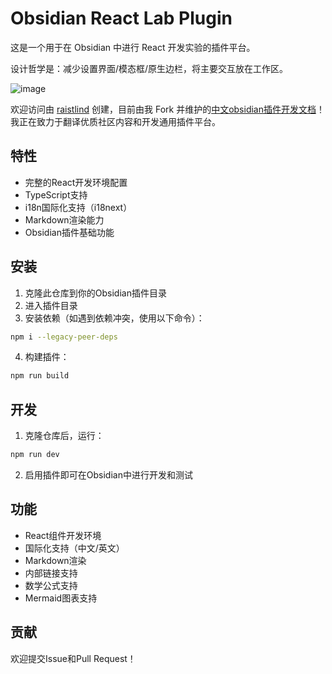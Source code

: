 # Obsidian React Lab Plugin

这是一个用于在 Obsidian 中进行 React 开发实验的插件平台。

设计哲学是：减少设置界面/模态框/原生边栏，将主要交互放在工作区。

![image](https://github.com/user-attachments/assets/c5c40a07-e2b7-4f2d-bc63-53f82bee1a77)

欢迎访问由 [raistlind](https://raistlind.github.io/obsidian-dev-docs-zh/) 创建，目前由我 Fork 并维护的[中文obsidian插件开发文档](https://liubinfighter.github.io/obsidian-dev-docs-zh/)！我正在致力于翻译优质社区内容和开发通用插件平台。

## 特性

- 完整的React开发环境配置
- TypeScript支持
- i18n国际化支持（i18next）
- Markdown渲染能力
- Obsidian插件基础功能

## 安装

1. 克隆此仓库到你的Obsidian插件目录
2. 进入插件目录
3. 安装依赖（如遇到依赖冲突，使用以下命令）：
```bash
npm i --legacy-peer-deps
```
4. 构建插件：
```bash
npm run build
```

## 开发

1. 克隆仓库后，运行：
```bash
npm run dev
```

2. 启用插件即可在Obsidian中进行开发和测试

## 功能

- React组件开发环境
- 国际化支持（中文/英文）
- Markdown渲染
- 内部链接支持
- 数学公式支持
- Mermaid图表支持

## 贡献

欢迎提交Issue和Pull Request！
